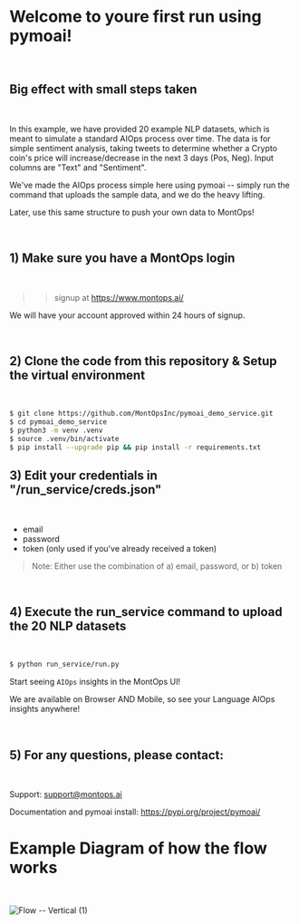 # Welcome to youre first run using pymoai!




<br />

## Big effect with small steps taken
<br />

In this example, we have provided 20 example NLP datasets, which is meant to simulate a standard AIOps process over time. The data is for simple sentiment analysis, taking tweets to determine whether a Crypto coin's price will increase/decrease in the next 3 days (Pos, Neg). Input columns are "Text" and "Sentiment".

We've made the AIOps process simple here using pymoai -- simply run the command that uploads the sample data, and we do the heavy lifting. 

Later, use this same structure to push your own data to MontOps!

<br />

## 1) **Make sure you have a MontOps login**
<br />

>> signup at https://www.montops.ai/
    
    
We will have your account approved within 24 hours of signup.
  
<br />

## 2) **Clone the code from this repository & Setup the virtual environment**
<br />

```bash
$ git clone https://github.com/MontOpsInc/pymoai_demo_service.git
$ cd pymoai_demo_service
$ python3 -m venv .venv
$ source .venv/bin/activate
$ pip install --upgrade pip && pip install -r requirements.txt
```

## 3) **Edit your credentials in "/run_service/creds.json"**
<br />

- email
- password
- token (only used if you've already received a token)

> Note: Either use the combination of a) email, password, or b) token

<br />

## 4) **Execute the run_service command to upload the 20 NLP datasets**
<br />

```bash
$ python run_service/run.py
```

Start seeing `AIOps` insights in the MontOps UI! 
 
We are available on Browser AND Mobile, so see your Language AIOps insights anywhere!

<br />

## 5) **For any questions, please contact:**
<br />

Support: support@montops.ai

Documentation and pymoai install: https://pypi.org/project/pymoai/

# Example Diagram of how the flow works
<br />

![
Flow -- Vertical (1)](https://user-images.githubusercontent.com/79324142/221371115-a5a7e39c-ebcb-4ff1-b003-d7a9484f1923.png)


